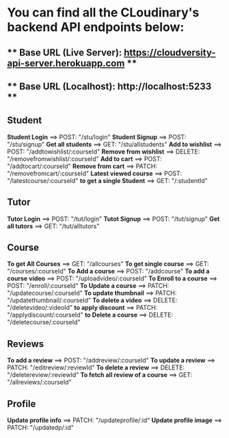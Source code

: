 # You can find all the CLoudinary's backend API endpoints below:

## ** Base URL (Live Server): https://cloudversity-api-server.herokuapp.com **

## ** Base URL (Localhost): http://localhost:5233 **

## Student

**Student Login** ==> POST: "/stu/login"
**Student Signup** ==> POST: "/stu/signup"
**Get all students** ==> GET: "/stu/allstudents"
**Add to wishlist** ==> POST: "/addtowishlist/:courseId"
**Remove from wishlist** ==> DELETE: "/removefromwishlist/:courseId"
**Add to cart** ==> POST: "/addtocart/:courseId"
**Remove from cart** ==> PATCH: "/removefromcart/:courseId"
**Latest viewed course** ==> POST: "/latestcourse/:courseId"
**to get a single Student** ==> GET: "/:studentId"

## Tutor

**Tutor Login** ==> POST: "/tut/login"
**Tutot Signup** ==> POST: "/tut/signup"
**Get all tutors** ==> GET: "/tut/alltutors"

## Course

**To get All Courses** ==> GET: "/allcourses"
**To get single course** ==> GET: "/courses/:courseId"
**To Add a course** ==> POST: "/addcourse"
**To add a course video** ==> POST: "/uploadvideo/:courseId"
**To Enroll to a course** ==> POST: "/enroll/:courseId"
**To Update a course** ==> PATCH: "/updatecourse/:courseId"
**To update thumbnail** ==> PATCH: "/updatethumbnail/:courseId"
**To delete a video** ==> DELETE: "/deletevideo/:videoId"
**to apply discount** ==> PATCH: "/applydiscount/:courseId"
**to Delete a course** ==> DELETE: "/deletecourse/:courseId"

## Reviews

**To add a review** ==> POST: "/addreview/:courseId"
**To update a review** ==> PATCH: "/editreview/:reviewId"
**To delete a review** ==> DELETE: "/deletereview/:reviewId"
**To fetch all review of a course** ==> GET: "/allreviews/:courseId"

## Profile

**Update profile info** ==> PATCH: "/updateprofile/:id"
**Update profile image** ==> PATCH: "/updatedp/:id"
